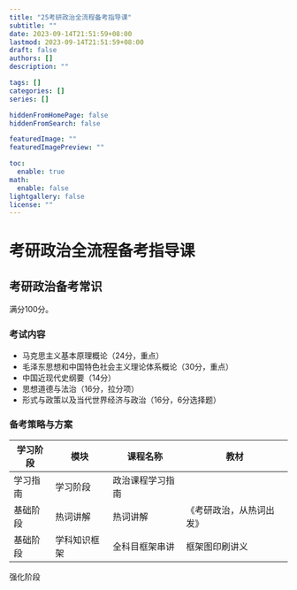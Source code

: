```yaml
---
title: "25考研政治全流程备考指导课"
subtitle: ""
date: 2023-09-14T21:51:59+08:00
lastmod: 2023-09-14T21:51:59+08:00
draft: false
authors: []
description: ""

tags: []
categories: []
series: []

hiddenFromHomePage: false
hiddenFromSearch: false

featuredImage: ""
featuredImagePreview: ""

toc:
  enable: true
math:
  enable: false
lightgallery: false
license: ""
---
```


<!--more-->

# 考研政治全流程备考指导课

## 考研政治备考常识

满分100分。

### 考试内容

- 马克思主义基本原理概论（24分，重点）
- 毛泽东思想和中国特色社会主义理论体系概论（30分，重点）
- 中国近现代史纲要（14分）
- 思想道德与法治（16分，拉分项）
- 形式与政策以及当代世界经济与政治（16分，6分选择题）

### 备考策略与方案

学习阶段|模块|课程名称|教材
---|---|---|---
学习指南|学习阶段|政治课程学习指南||
基础阶段|热词讲解|热词讲解|《考研政治，从热词出发》
基础阶段|学科知识框架|全科目框架串讲|框架图印刷讲义
强化阶段